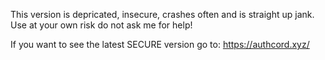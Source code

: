 This version is depricated, insecure, crashes often and is straight up jank. Use at your own risk do not ask me for help!

If you want to see the latest SECURE version go to: https://authcord.xyz/


